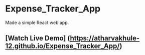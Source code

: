# Expense_Tracker_App
Made a simple React web app.

## [Watch Live Demo] (https://atharvakhule-12.github.io/Expense_Tracker_App/)
